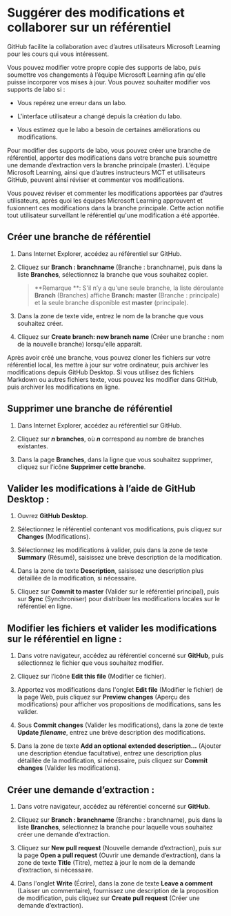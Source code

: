# Suggérer des modifications et collaborer sur un référentiel

GitHub facilite la collaboration avec d’autres utilisateurs Microsoft Learning pour les cours qui vous intéressent. 

Vous pouvez modifier votre propre copie des supports de labo, puis soumettre vos changements à l’équipe Microsoft Learning afin qu'elle puisse incorporer vos mises à jour. Vous pouvez souhaiter modifier vos supports de labo si :

- Vous repérez une erreur dans un labo. 

- L'interface utilisateur a changé depuis la création du labo. 

- Vous estimez que le labo a besoin de certaines améliorations ou modifications.

Pour modifier des supports de labo, vous pouvez créer une branche de référentiel, apporter des modifications dans votre branche puis soumettre une demande d’extraction vers la branche principale (master). L’équipe Microsoft Learning, ainsi que d’autres instructeurs MCT et utilisateurs GitHub, peuvent ainsi réviser et commenter vos modifications. 

Vous pouvez réviser et commenter les modifications apportées par d’autres utilisateurs, après quoi les équipes Microsoft Learning approuvent et fusionnent ces modifications dans la branche principale. Cette action notifie tout utilisateur surveillant le référentiel qu'une modification a été apportée.

## Créer une branche de référentiel

1.	Dans Internet Explorer, accédez au référentiel sur GitHub.

1.	Cliquez sur **Branch : branchname** (Branche : branchname), puis dans la liste **Branches**, sélectionnez la branche que vous souhaitez copier.

    > **Remarque **:	S'il n’y a qu'une seule branche, la liste déroulante **Branch** (Branches) affiche **Branch: master** (Branche : principale) et la seule branche disponible est **master** (principale).

3.	Dans la zone de texte vide, entrez le nom de la branche que vous souhaitez créer.

4.	Cliquez sur **Create branch: new branch name** (Créer une branche : nom de la nouvelle branche) lorsqu'elle apparaît.

Après avoir créé une branche, vous pouvez cloner les fichiers sur votre référentiel local, les mettre à jour sur votre ordinateur, puis archiver les modifications depuis GitHub Desktop. Si vous utilisez des fichiers Markdown ou autres fichiers texte, vous pouvez les modifier dans GitHub, puis archiver les modifications en ligne.

## Supprimer une branche de référentiel

1.	Dans Internet Explorer, accédez au référentiel sur GitHub.

2.	Cliquez sur ***n* branches**, où ***n*** correspond au nombre de branches existantes.

3.	Dans la page **Branches**, dans la ligne que vous souhaitez supprimer, cliquez sur l’icône **Supprimer cette branche**.

## Valider les modifications à l’aide de GitHub Desktop :

1.	Ouvrez **GitHub Desktop**.

2.	Sélectionnez le référentiel contenant vos modifications, puis cliquez sur **Changes** (Modifications).

3.	Sélectionnez les modifications à valider, puis dans la zone de texte **Summary** (Résumé), saisissez une brève description de la modification.

4.	Dans la zone de texte **Description**, saisissez une description plus détaillée de la modification, si nécessaire.

5.	Cliquez sur **Commit to master** (Valider sur le référentiel principal), puis sur **Sync** (Synchroniser) pour distribuer les modifications locales sur le référentiel en ligne.

## Modifier les fichiers et valider les modifications sur le référentiel en ligne :

1.	Dans votre navigateur, accédez au référentiel concerné sur **GitHub**, puis sélectionnez le fichier que vous souhaitez modifier.

2.	Cliquez sur l’icône **Edit this file** (Modifier ce fichier).

3.	Apportez vos modifications dans l'onglet **Edit file** (Modifier le fichier) de la page Web, puis cliquez sur **Preview changes** (Aperçu des modifications) pour afficher vos propositions de modifications, sans les valider.

4.	Sous **Commit changes** (Valider les modifications), dans la zone de texte **Update *filename***, entrez une brève description des modifications.

5.	Dans la zone de texte **Add an optional extended description...** (Ajouter une description étendue facultative), entrez une description plus détaillée de la modification, si nécessaire, puis cliquez sur **Commit changes** (Valider les modifications).

## Créer une demande d’extraction :

1.	Dans votre navigateur, accédez au référentiel concerné sur **GitHub**.

2.	Cliquez sur **Branch : branchname** (Branche : branchname), puis dans la liste **Branches**, sélectionnez la branche pour laquelle vous souhaitez créer une demande d’extraction.

3.	Cliquez sur **New pull request** (Nouvelle demande d’extraction), puis sur la page **Open a pull request** (Ouvrir une demande d’extraction), dans la zone de texte **Title** (Titre), mettez à jour le nom de la demande d’extraction, si nécessaire.

4.	Dans l'onglet **Write** (Écrire), dans la zone de texte **Leave a comment** (Laisser un commentaire), fournissez une description de la proposition de modification, puis cliquez sur **Create pull request** (Créer une demande d’extraction).
